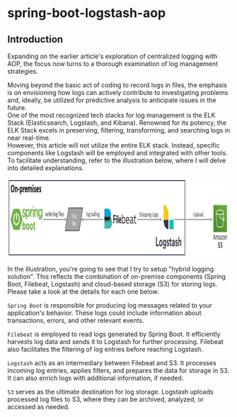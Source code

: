# spring-boot-logstash-aop
## Introduction
Expanding on the earlier article's exploration of centralized logging with AOP, the focus now turns to a thorough examination of log management strategies. 

Moving beyond the basic act of coding to record logs in files, the emphasis is on envisioning how logs can actively contribute to investigating problems and, ideally, be utilized for predictive analysis to anticipate issues in the future.\
One of the most recognized tech stacks for log management is the ELK Stack (Elasticsearch, Logstash, and Kibana). Renowned for its potency, the ELK Stack excels in preserving, filtering, transforming, and searching logs in near real-time.\
However, this article will not utilize the entire ELK stack. Instead, specific components like Logstash will be employed and integrated with other tools. To facilitate understanding, refer to the illustration below, where I will delve into detailed explanations.

<img src="images/teach-stack-overview.JPG"  alt="image description" width="1000" height="180">

In the illustration, you're going to see that I try to setup "hybrid logging solution". This reflects the combination of on-premise components (Spring Boot, Filebeat, Logstash) and cloud-based storage (S3) for storing logs.\
Please take a look at the details for each one below.

`Spring Boot` is responsible for producing log messages related to your application's behavior. These logs could include information about transactions, errors, and other relevant events.

`Filebeat` is employed to read logs generated by Spring Boot. It efficiently harvests log data and sends it to Logstash for further processing. Filebeat also facilitates the filtering of log entries before reaching Logstash.

`Logstash` acts as an intermediary between Filebeat and S3. It processes incoming log entries, applies filters, and prepares the data for storage in S3. It can also enrich logs with additional information, if needed.

`S3` serves as the ultimate destination for log storage. Logstash uploads processed log files to S3, where they can be archived, analyzed, or accessed as needed. 
